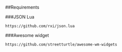 ##Requirements

###JSON Lua
```
https://github.com/rxi/json.lua
```

###Awesome widget
```
https://github.com/streetturtle/awesome-wm-widgets
```